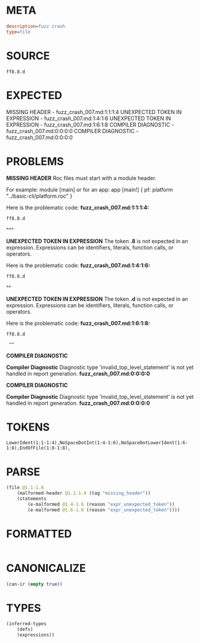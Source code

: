 # META
~~~ini
description=fuzz crash
type=file
~~~
# SOURCE
~~~roc
ff8.8.d
~~~
# EXPECTED
MISSING HEADER - fuzz_crash_007.md:1:1:1:4
UNEXPECTED TOKEN IN EXPRESSION - fuzz_crash_007.md:1:4:1:6
UNEXPECTED TOKEN IN EXPRESSION - fuzz_crash_007.md:1:6:1:8
COMPILER DIAGNOSTIC - fuzz_crash_007.md:0:0:0:0
COMPILER DIAGNOSTIC - fuzz_crash_007.md:0:0:0:0
# PROBLEMS
**MISSING HEADER**
Roc files must start with a module header.

For example:
        module [main]
or for an app:
        app [main!] { pf: platform "../basic-cli/platform.roc" }

Here is the problematic code:
**fuzz_crash_007.md:1:1:1:4:**
```roc
ff8.8.d
```
^^^


**UNEXPECTED TOKEN IN EXPRESSION**
The token **.8** is not expected in an expression.
Expressions can be identifiers, literals, function calls, or operators.

Here is the problematic code:
**fuzz_crash_007.md:1:4:1:6:**
```roc
ff8.8.d
```
   ^^


**UNEXPECTED TOKEN IN EXPRESSION**
The token **.d** is not expected in an expression.
Expressions can be identifiers, literals, function calls, or operators.

Here is the problematic code:
**fuzz_crash_007.md:1:6:1:8:**
```roc
ff8.8.d
```
     ^^


**COMPILER DIAGNOSTIC**

**Compiler Diagnostic**
Diagnostic type 'invalid_top_level_statement' is not yet handled in report generation.
**fuzz_crash_007.md:0:0:0:0**

**COMPILER DIAGNOSTIC**

**Compiler Diagnostic**
Diagnostic type 'invalid_top_level_statement' is not yet handled in report generation.
**fuzz_crash_007.md:0:0:0:0**

# TOKENS
~~~zig
LowerIdent(1:1-1:4),NoSpaceDotInt(1:4-1:6),NoSpaceDotLowerIdent(1:6-1:8),EndOfFile(1:8-1:8),
~~~
# PARSE
~~~clojure
(file @1.1-1.8
	(malformed-header @1.1-1.4 (tag "missing_header"))
	(statements
		(e-malformed @1.4-1.6 (reason "expr_unexpected_token"))
		(e-malformed @1.6-1.8 (reason "expr_unexpected_token"))))
~~~
# FORMATTED
~~~roc

~~~
# CANONICALIZE
~~~clojure
(can-ir (empty true))
~~~
# TYPES
~~~clojure
(inferred-types
	(defs)
	(expressions))
~~~
